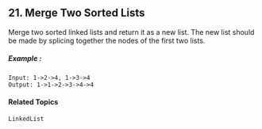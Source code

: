 ## 21. Merge Two Sorted Lists

Merge two sorted linked lists and return it as a new list. The new list should be made by splicing together the nodes of the first two lists.

##### Example :

```
Input: 1->2->4, 1->3->4
Output: 1->1->2->3->4->4
```

#### Related Topics

`LinkedList`
